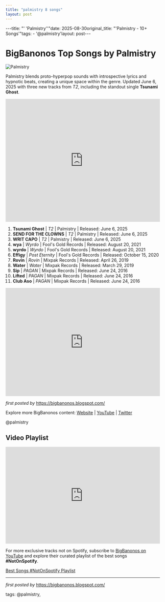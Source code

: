 ```yaml
---
title: "palmistry 8 songs"
layout: post
---
```

---title: "' 'Palmistry''"date: 2025-08-30original_title: "'Palmistry - 10+ Songs'"tags:  - '@palmistry'layout: post---<h1>BigBanonos Top Songs by Palmistry</h1><img src="https://e.snmc.io/i/1200/s/e16eb3c7cb539cb7c89747ab640d9f87/7703997" alt="Palmistry"> <p>Palmistry blends proto-hyperpop sounds with introspective lyrics and hypnotic beats, creating a unique space within the genre. Updated June 6, 2025 with three new tracks from <em>T2</em>, including the standout single <strong>Tsunami Ghost</strong>.</p> <!-- Featured Video --><div> <iframe width="100%" height="400" src="https://www.youtube.com/embed/Mg1AgAXDAeA" title="Palmistry - Tsunami Ghost (Official Video)" frameborder="0" allow="accelerometer; autoplay; clipboard-write; encrypted-media; gyroscope; picture-in-picture; web-share" allowfullscreen></iframe></div> <ol> <li><strong>Tsunami Ghost</strong> | <em>T2</em> | Palmistry | Released: June 6, 2025</li> <li><strong>SEND FOR THE CLOWNS</strong> | <em>T2</em> | Palmistry | Released: June 6, 2025</li> <li><strong>WRIT CAPO</strong> | <em>T2</em> | Palmistry | Released: June 6, 2025</li> <li><strong>wya</strong> | <em>Wyrdo</em> | Fool's Gold Records | Released: August 20, 2021</li> <li><strong>wyrdo</strong> | <em>Wyrdo</em> | Fool's Gold Records | Released: August 20, 2021</li> <li><strong>Effigy</strong> | <em>Post Eternity</em> | Fool's Gold Records | Released: October 15, 2020</li> <li><strong>Rovin</strong> | <em>Rovin</em> | Mixpak Records | Released: April 26, 2019</li> <li><strong>Water</strong> | <em>Water</em> | Mixpak Records | Released: March 29, 2019</li> <li><strong>Sip</strong> | <em>PAGAN</em> | Mixpak Records | Released: June 24, 2016</li> <li><strong>Lifted</strong> | <em>PAGAN</em> | Mixpak Records | Released: June 24, 2016</li> <li><strong>Club Aso</strong> | <em>PAGAN</em> | Mixpak Records | Released: June 24, 2016</li></ol> <div> <iframe src="https://open.spotify.com/embed/playlist/2c8SW768Kzcrn1pz1rPxXS?utm_source=generator" width="100%" height="352" frameborder="0" allow="autoplay; clipboard-write; encrypted-media; fullscreen; picture-in-picture" loading="lazy"></iframe></div> <p><em>first posted by</em> <a href="https://bigbanonos.blogspot.com/">https://bigbanonos.blogspot.com/</a></p> <div> <p>Explore more BigBanonos content: <a href="https://bigbanonos.blogspot.com/">Website</a> | <a href="https://www.youtube.com/@BigBanonos">YouTube</a> | <a href="https://x.com/bigbanonos">Twitter</a></p></div> <!-- Tags --><p>@palmistry</p> <!-- Video Playlist --><h2>Video Playlist</h2><iframe allow="accelerometer; autoplay; encrypted-media; gyroscope; picture-in-picture" allowfullscreen="" frameborder="0" height="315" src="https://www.youtube.com/embed/videoseries?list=PLtuNtuTatqI1mE_GYUZq9bLrCqz_RhX7y" width="100%"></iframe><!--Subscribe and Playlist Links--><div>    <p>For more exclusive tracks not on Spotify, subscribe to <a href="https://www.youtube.com/@BigBanonos" target="_blank">BigBanonos on YouTube</a> and explore their curated playlist of the best songs <strong>#NotOnSpotify</strong>.</p>    <p><a href="https://www.youtube.com/playlist?list=PLtuNtuTatqI0kFahUCbtbfenC_ET5O_tr" target="_blank">Best Songs #NotOnSpotify Playlist<br /></a></p></div><hr /><p><em>first posted by</em> <a href="https://bigbanonos.blogspot.com/" rel="noopener" target="_new">https://bigbanonos.blogspot.com/</a></p><p>tags: @palmistry,</p>